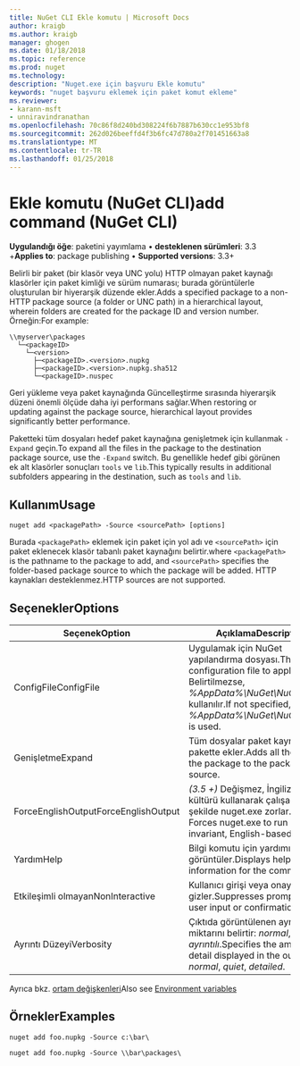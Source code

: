 ```yaml
---
title: NuGet CLI Ekle komutu | Microsoft Docs
author: kraigb
ms.author: kraigb
manager: ghogen
ms.date: 01/18/2018
ms.topic: reference
ms.prod: nuget
ms.technology: 
description: "Nuget.exe için başvuru Ekle komutu"
keywords: "nuget başvuru eklemek için paket komut ekleme"
ms.reviewer:
- karann-msft
- unniravindranathan
ms.openlocfilehash: 70c86f8d240bd308224f6b7887b630cc1e953bf8
ms.sourcegitcommit: 262d026beeffd4f3b6fc47d780a2f701451663a8
ms.translationtype: MT
ms.contentlocale: tr-TR
ms.lasthandoff: 01/25/2018
---
```

# <a name="add-command-nuget-cli"></a><span data-ttu-id="9269d-104">Ekle komutu (NuGet CLI)</span><span class="sxs-lookup"><span data-stu-id="9269d-104">add command (NuGet CLI)</span></span>

<span data-ttu-id="9269d-105">**Uygulandığı öğe**: paketini yayımlama &bullet; **desteklenen sürümleri**: 3.3 +</span><span class="sxs-lookup"><span data-stu-id="9269d-105">**Applies to**: package publishing &bullet; **Supported versions**: 3.3+</span></span>

<span data-ttu-id="9269d-106">Belirli bir paket (bir klasör veya UNC yolu) HTTP olmayan paket kaynağı klasörler için paket kimliği ve sürüm numarası; burada görüntülerle oluşturulan bir hiyerarşik düzende ekler.</span><span class="sxs-lookup"><span data-stu-id="9269d-106">Adds a specified package to a non-HTTP package source (a folder or UNC path) in a hierarchical layout, wherein folders are created for the package ID and version number.</span></span> <span data-ttu-id="9269d-107">Örneğin:</span><span class="sxs-lookup"><span data-stu-id="9269d-107">For example:</span></span>

    \\myserver\packages
      └─<packageID>
        └─<version>
          ├─<packageID>.<version>.nupkg
          ├─<packageID>.<version>.nupkg.sha512
          └─<packageID>.nuspec

<span data-ttu-id="9269d-108">Geri yükleme veya paket kaynağında Güncelleştirme sırasında hiyerarşik düzeni önemli ölçüde daha iyi performans sağlar.</span><span class="sxs-lookup"><span data-stu-id="9269d-108">When restoring or updating against the package source, hierarchical layout provides significantly better performance.</span></span>

<span data-ttu-id="9269d-109">Paketteki tüm dosyaları hedef paket kaynağına genişletmek için kullanmak `-Expand` geçin.</span><span class="sxs-lookup"><span data-stu-id="9269d-109">To expand all the files in the package to the destination package source, use the `-Expand` switch.</span></span> <span data-ttu-id="9269d-110">Bu genellikle hedef gibi görünen ek alt klasörler sonuçları `tools` ve `lib`.</span><span class="sxs-lookup"><span data-stu-id="9269d-110">This typically results in additional subfolders appearing in the destination, such as `tools` and `lib`.</span></span>

## <a name="usage"></a><span data-ttu-id="9269d-111">Kullanım</span><span class="sxs-lookup"><span data-stu-id="9269d-111">Usage</span></span>

```cli
nuget add <packagePath> -Source <sourcePath> [options]
```

<span data-ttu-id="9269d-112">Burada `<packagePath>` eklemek için paket için yol adı ve `<sourcePath>` için paket eklenecek klasör tabanlı paket kaynağını belirtir.</span><span class="sxs-lookup"><span data-stu-id="9269d-112">where `<packagePath>` is the pathname to the package to add, and `<sourcePath>` specifies the folder-based package source to which the package will be added.</span></span> <span data-ttu-id="9269d-113">HTTP kaynakları desteklenmez.</span><span class="sxs-lookup"><span data-stu-id="9269d-113">HTTP sources are not supported.</span></span>

## <a name="options"></a><span data-ttu-id="9269d-114">Seçenekler</span><span class="sxs-lookup"><span data-stu-id="9269d-114">Options</span></span>

| <span data-ttu-id="9269d-115">Seçenek</span><span class="sxs-lookup"><span data-stu-id="9269d-115">Option</span></span> | <span data-ttu-id="9269d-116">Açıklama</span><span class="sxs-lookup"><span data-stu-id="9269d-116">Description</span></span> |
| --- | --- |
| <span data-ttu-id="9269d-117">ConfigFile</span><span class="sxs-lookup"><span data-stu-id="9269d-117">ConfigFile</span></span> | <span data-ttu-id="9269d-118">Uygulamak için NuGet yapılandırma dosyası.</span><span class="sxs-lookup"><span data-stu-id="9269d-118">The NuGet configuration file to apply.</span></span> <span data-ttu-id="9269d-119">Belirtilmezse, *%AppData%\NuGet\NuGet.Config* kullanılır.</span><span class="sxs-lookup"><span data-stu-id="9269d-119">If not specified, *%AppData%\NuGet\NuGet.Config* is used.</span></span>| 
| <span data-ttu-id="9269d-120">Genişletme</span><span class="sxs-lookup"><span data-stu-id="9269d-120">Expand</span></span> | <span data-ttu-id="9269d-121">Tüm dosyalar paket kaynağına pakette ekler.</span><span class="sxs-lookup"><span data-stu-id="9269d-121">Adds all the files in the package to the package source.</span></span> |
| <span data-ttu-id="9269d-122">ForceEnglishOutput</span><span class="sxs-lookup"><span data-stu-id="9269d-122">ForceEnglishOutput</span></span> | <span data-ttu-id="9269d-123">*(3.5 +)*  Değişmez, İngilizce tabanlı kültürü kullanarak çalışacak şekilde nuget.exe zorlar.</span><span class="sxs-lookup"><span data-stu-id="9269d-123">*(3.5+)* Forces nuget.exe to run using an invariant, English-based culture.</span></span> |
| <span data-ttu-id="9269d-124">Yardım</span><span class="sxs-lookup"><span data-stu-id="9269d-124">Help</span></span> | <span data-ttu-id="9269d-125">Bilgi komutu için yardımı görüntüler.</span><span class="sxs-lookup"><span data-stu-id="9269d-125">Displays help information for the command.</span></span> |
| <span data-ttu-id="9269d-126">Etkileşimli olmayan</span><span class="sxs-lookup"><span data-stu-id="9269d-126">NonInteractive</span></span> | <span data-ttu-id="9269d-127">Kullanıcı girişi veya onayı için ister gizler.</span><span class="sxs-lookup"><span data-stu-id="9269d-127">Suppresses prompts for user input or confirmations.</span></span> |
| <span data-ttu-id="9269d-128">Ayrıntı Düzeyi</span><span class="sxs-lookup"><span data-stu-id="9269d-128">Verbosity</span></span> | <span data-ttu-id="9269d-129">Çıktıda görüntülenen ayrıntı miktarını belirtir: *normal*, *sessiz*, *ayrıntılı*.</span><span class="sxs-lookup"><span data-stu-id="9269d-129">Specifies the amount of detail displayed in the output: *normal*, *quiet*, *detailed*.</span></span> |

<span data-ttu-id="9269d-130">Ayrıca bkz. [ortam değişkenleri](cli-ref-environment-variables.md)</span><span class="sxs-lookup"><span data-stu-id="9269d-130">Also see [Environment variables](cli-ref-environment-variables.md)</span></span>

## <a name="examples"></a><span data-ttu-id="9269d-131">Örnekler</span><span class="sxs-lookup"><span data-stu-id="9269d-131">Examples</span></span>

```cli
nuget add foo.nupkg -Source c:\bar\

nuget add foo.nupkg -Source \\bar\packages\
```
